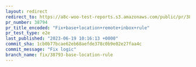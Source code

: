 ```yaml
---
layout: redirect
redirect_to: https://a8c-woo-test-reports.s3.amazonaws.com/public/pr/38794/e2e/index.html
pr_number: 38794
pr_title_encoded: "Fix+base+location+remote+inbox+rule"
pr_test_type: e2e
last_published: "2023-06-19 10:16:13 +0000"
commit_sha: 1cb0b77bcae62eb68aefde378c0b9e02e27faa4c
commit_message: "Fix logic"
branch_name: fix/38793-base-location-rule
---
```

